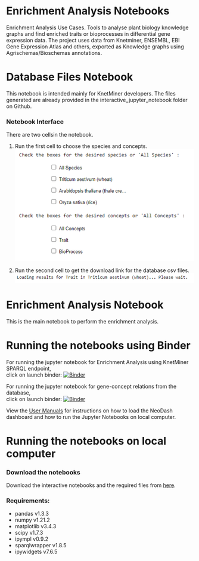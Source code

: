 # Enrichment Analysis Notebooks 
Enrichment Analysis Use Cases. Tools to analyse plant biology knowledge graphs and find enriched traits or bioprocesses in differential gene expression data. The project uses data from Knetminer, ENSEMBL, EBI Gene Expression Atlas and others, exported as Knowledge graphs using Agrischemas/Bioschemas annotations.

# Database Files Notebook
This notebook is intended mainly for KnetMiner developers. The files generated are already provided in the interactive_jupyter_notebook folder on Github.

### Notebook Interface
There are two cellsin the notebook.

1. Run the first cell to choose the species and concepts.
![image](https://github.com/Rothamsted/knetgraphs-gene-traits/blob/main/images_for_HTML/GeneConcept1.PNG?raw=true)

2. Run the second cell to get the download link for the database csv files.
![image](https://github.com/Rothamsted/knetgraphs-gene-traits/blob/main/images_for_HTML/GeneConcept2.PNG?raw=true)

# Enrichment Analysis Notebook
This is the main notebook to perform the enrichment analysis.

# Running the notebooks using Binder
For running the jupyter notebook for Enrichment Analysis using KnetMiner SPARQL endpoint,<br>click on launch binder:
[![Binder](https://mybinder.org/badge_logo.svg)](https://mybinder.org/v2/gh/Rothamsted/knetgraphs-gene-traits/HEAD?labpath=interactive_jupyter_notebook%2FKnetMiner_SPARQL_EA.ipynb)

For running the jupyter notebook for gene-concept relations from the database,<br>click on launch binder:
[![Binder](https://mybinder.org/badge_logo.svg)](https://mybinder.org/v2/gh/Rothamsted/knetgraphs-gene-traits/HEAD?labpath=interactive_jupyter_notebook%2FGeneConcept_database_relations.ipynb)

View the [User Manuals](https://github.com/Rothamsted/knetgraphs-gene-traits/blob/main/User%20Manuals.pdf) for instructions on how to load the NeoDash dashboard and how to run the Jupyter Notebooks on local computer.

# Running the notebooks on local computer

### Download the notebooks
Download the interactive notebooks and the required files from [here](https://github.com/Rothamsted/knetgraphs-gene-traits/raw/main/interactive_jupyter_notebook.zip). 


### Requirements:
- pandas v1.3.3 
- numpy v1.21.2
- matplotlib v3.4.3
- scipy v1.7.3
- ipympl v0.9.2
- sparqlwrapper v1.8.5
- ipywidgets v7.6.5
